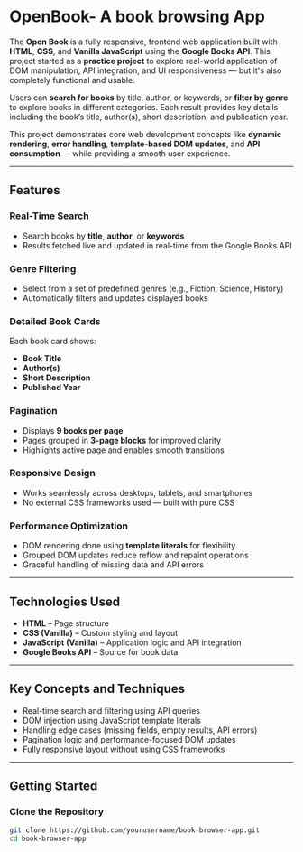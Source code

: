 # OpenBook- A book browsing App

The **Open Book** is a fully responsive, frontend web application built with **HTML**, **CSS**, and **Vanilla JavaScript** using the **Google Books API**. This project started as a **practice project** to explore real-world application of DOM manipulation, API integration, and UI responsiveness — but it's also completely functional and usable.

Users can **search for books** by title, author, or keywords, or **filter by genre** to explore books in different categories. Each result provides key details including the book’s title, author(s), short description, and publication year.

This project demonstrates core web development concepts like **dynamic rendering**, **error handling**, **template-based DOM updates**, and **API consumption** — while providing a smooth user experience.

---

## Features

### **Real-Time Search**
- Search books by **title**, **author**, or **keywords**
- Results fetched live and updated in real-time from the Google Books API

### **Genre Filtering**
- Select from a set of predefined genres (e.g., Fiction, Science, History)
- Automatically filters and updates displayed books

### **Detailed Book Cards**
Each book card shows:
- **Book Title**
- **Author(s)**
- **Short Description**
- **Published Year**

### **Pagination**
- Displays **9 books per page**
- Pages grouped in **3-page blocks** for improved clarity
- Highlights active page and enables smooth transitions

### **Responsive Design**
- Works seamlessly across desktops, tablets, and smartphones
- No external CSS frameworks used — built with pure CSS

### **Performance Optimization**
- DOM rendering done using **template literals** for flexibility
- Grouped DOM updates reduce reflow and repaint operations
- Graceful handling of missing data and API errors

---

## Technologies Used

- **HTML** – Page structure  
- **CSS (Vanilla)** – Custom styling and layout  
- **JavaScript (Vanilla)** – Application logic and API integration  
- **Google Books API** – Source for book data

---

## Key Concepts and Techniques

- Real-time search and filtering using API queries
- DOM injection using JavaScript template literals
- Handling edge cases (missing fields, empty results, API errors)
- Pagination logic and performance-focused DOM updates
- Fully responsive layout without using CSS frameworks

---

## Getting Started

### **Clone the Repository**

```bash
git clone https://github.com/yourusername/book-browser-app.git
cd book-browser-app
